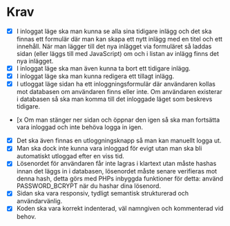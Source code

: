 



# Krav

- [x] I inloggat läge ska man kunna se alla sina tidigare inlägg och det ska finnas ett formulär där man kan skapa ett nytt inlägg med en titel och ett innehåll. När man lägger till det nya inlägget via formuläret så laddas sidan (eller läggs till med JavaScript) om och i listan av inlägg finns det nya inlägget.
- [x] I inloggat läge ska man även kunna ta bort ett tidigare inlägg.
- [x] I inloggat läge ska man kunna redigera ett tillagt inlägg.
- [x] I utloggat läge sidan ha ett inloggningsformulär där användaren kollas mot databasen om användaren finns eller inte. Om användaren existerar i databasen så ska man komma till det inloggade läget som beskrevs tidigare.
- [x  Om man stänger ner sidan och öppnar den igen så ska man fortsätta vara inloggad och inte behöva logga in igen. 
- [x] Det ska även finnas en utloggningsknapp så man kan manuellt logga ut.
- [x] Man ska dock inte kunna vara inloggad för evigt utan man ska bli automatiskt utloggad efter en viss tid.
- [x] Lösenordet för användaren får inte lagras i klartext utan måste hashas innan det läggs in i databasen, lösenordet måste senare verifieras mot denna hash, detta görs med PHPs inbyggda funktioner för detta: använd PASSWORD_BCRYPT när du hashar dina lösenord.
- [x] Sidan ska vara responsiv, tydligt semantisk strukturerad och användarvänlig.
- [x] Koden ska vara korrekt indenterad, väl namngiven och kommenterad vid behov.

